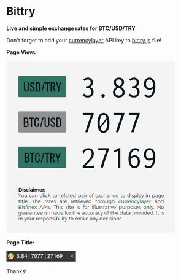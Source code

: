 # Bittry
**Live and simple exchange rates for BTC/USD/TRY**

Don't forget to add your [currencylayer](https://currencylayer.com/documentation) API key to [bittry.js](https://github.com/smtnkc/Bittry/blob/master/bittry.js)  file!

**Page View:**

![alt text](https://raw.githubusercontent.com/smtnkc/Bittry/master/images/bittry_view.png)

**Page Title:**

![alt text](https://raw.githubusercontent.com/smtnkc/Bittry/master/images/page_title.png)

Thanks!
